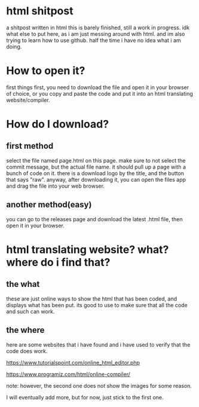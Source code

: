 # html shitpost
a shitpost written in html
this is barely finished, still a work in progress. 
idk what else to put here, as i am just messing around with html.
and im also trying to learn how to use github.
half the time i have no idea what i am doing.
# How to open it? 
first things first, you need to download the file and open it in your browser of choice, or you copy and paste the code and put it into an html translating website/compiler.
# How do I download? 
## first method
select the file named page.html on this page. make sure to not select the commit message, but the actual file name. it should pull up a page with a bunch of code on it. there is a download logo by the title, and the button that says "raw". anyway, after downloading it, you can open the files app and drag the file into your web browser. 
## another method(easy)
you can go to the releases page and download the latest .html file, then open it in your browser. 
# html translating website? what? where do i find that?

## the what
these are just online ways to show the html that has been coded, and displays what has been put. its good to use to make sure that all the code and such can work. 

## the where
here are some websites that i have found and i have used to verify that the code does work.

https://www.tutorialspoint.com/online_html_editor.php

https://www.programiz.com/html/online-compiler/

note: however, the second one does not show the images for some reason. 

I will eventually add more, but for now, just stick to the first one. 
